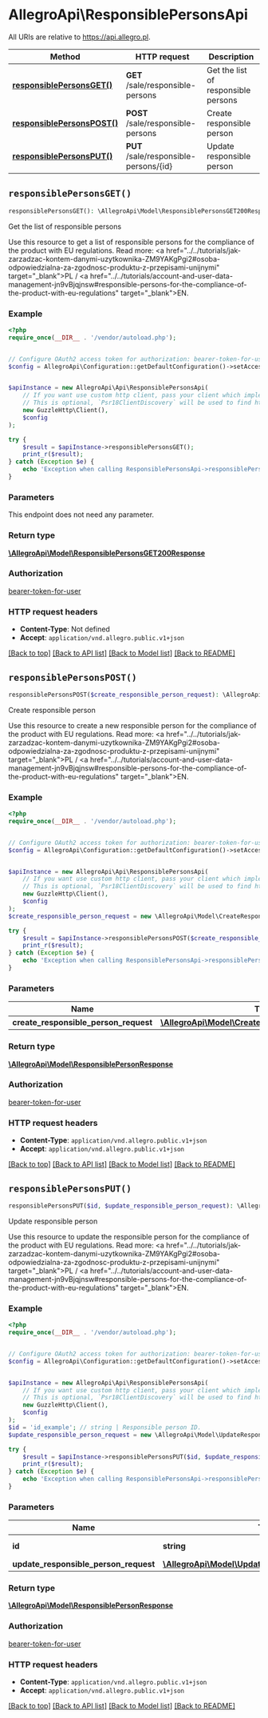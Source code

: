# AllegroApi\ResponsiblePersonsApi

All URIs are relative to https://api.allegro.pl.

Method | HTTP request | Description
------------- | ------------- | -------------
[**responsiblePersonsGET()**](ResponsiblePersonsApi.md#responsiblePersonsGET) | **GET** /sale/responsible-persons | Get the list of responsible persons
[**responsiblePersonsPOST()**](ResponsiblePersonsApi.md#responsiblePersonsPOST) | **POST** /sale/responsible-persons | Create responsible person
[**responsiblePersonsPUT()**](ResponsiblePersonsApi.md#responsiblePersonsPUT) | **PUT** /sale/responsible-persons/{id} | Update responsible person


## `responsiblePersonsGET()`

```php
responsiblePersonsGET(): \AllegroApi\Model\ResponsiblePersonsGET200Response
```

Get the list of responsible persons

Use this resource to get a list of responsible persons for the compliance of the product with EU regulations. Read more: <a href=\"../../tutorials/jak-zarzadzac-kontem-danymi-uzytkownika-ZM9YAKgPgi2#osoba-odpowiedzialna-za-zgodnosc-produktu-z-przepisami-unijnymi\" target=\"_blank\">PL</a> / <a href=\"../../tutorials/account-and-user-data-management-jn9vBjqjnsw#responsible-persons-for-the-compliance-of-the-product-with-eu-regulations\" target=\"_blank\">EN</a>.

### Example

```php
<?php
require_once(__DIR__ . '/vendor/autoload.php');


// Configure OAuth2 access token for authorization: bearer-token-for-user
$config = AllegroApi\Configuration::getDefaultConfiguration()->setAccessToken('YOUR_ACCESS_TOKEN');


$apiInstance = new AllegroApi\Api\ResponsiblePersonsApi(
    // If you want use custom http client, pass your client which implements `Psr\Http\Client\ClientInterface`.
    // This is optional, `Psr18ClientDiscovery` will be used to find http client. For instance `GuzzleHttp\Client` implements that interface
    new GuzzleHttp\Client(),
    $config
);

try {
    $result = $apiInstance->responsiblePersonsGET();
    print_r($result);
} catch (Exception $e) {
    echo 'Exception when calling ResponsiblePersonsApi->responsiblePersonsGET: ', $e->getMessage(), PHP_EOL;
}
```

### Parameters

This endpoint does not need any parameter.

### Return type

[**\AllegroApi\Model\ResponsiblePersonsGET200Response**](../Model/ResponsiblePersonsGET200Response.md)

### Authorization

[bearer-token-for-user](../../README.md#bearer-token-for-user)

### HTTP request headers

- **Content-Type**: Not defined
- **Accept**: `application/vnd.allegro.public.v1+json`

[[Back to top]](#) [[Back to API list]](../../README.md#endpoints)
[[Back to Model list]](../../README.md#models)
[[Back to README]](../../README.md)

## `responsiblePersonsPOST()`

```php
responsiblePersonsPOST($create_responsible_person_request): \AllegroApi\Model\ResponsiblePersonResponse
```

Create responsible person

Use this resource to create a new responsible person for the compliance of the product with EU regulations. Read more: <a href=\"../../tutorials/jak-zarzadzac-kontem-danymi-uzytkownika-ZM9YAKgPgi2#osoba-odpowiedzialna-za-zgodnosc-produktu-z-przepisami-unijnymi\" target=\"_blank\">PL</a> / <a href=\"../../tutorials/account-and-user-data-management-jn9vBjqjnsw#responsible-persons-for-the-compliance-of-the-product-with-eu-regulations\" target=\"_blank\">EN</a>.

### Example

```php
<?php
require_once(__DIR__ . '/vendor/autoload.php');


// Configure OAuth2 access token for authorization: bearer-token-for-user
$config = AllegroApi\Configuration::getDefaultConfiguration()->setAccessToken('YOUR_ACCESS_TOKEN');


$apiInstance = new AllegroApi\Api\ResponsiblePersonsApi(
    // If you want use custom http client, pass your client which implements `Psr\Http\Client\ClientInterface`.
    // This is optional, `Psr18ClientDiscovery` will be used to find http client. For instance `GuzzleHttp\Client` implements that interface
    new GuzzleHttp\Client(),
    $config
);
$create_responsible_person_request = new \AllegroApi\Model\CreateResponsiblePersonRequest(); // \AllegroApi\Model\CreateResponsiblePersonRequest

try {
    $result = $apiInstance->responsiblePersonsPOST($create_responsible_person_request);
    print_r($result);
} catch (Exception $e) {
    echo 'Exception when calling ResponsiblePersonsApi->responsiblePersonsPOST: ', $e->getMessage(), PHP_EOL;
}
```

### Parameters

Name | Type | Description  | Notes
------------- | ------------- | ------------- | -------------
 **create_responsible_person_request** | [**\AllegroApi\Model\CreateResponsiblePersonRequest**](../Model/CreateResponsiblePersonRequest.md)|  |

### Return type

[**\AllegroApi\Model\ResponsiblePersonResponse**](../Model/ResponsiblePersonResponse.md)

### Authorization

[bearer-token-for-user](../../README.md#bearer-token-for-user)

### HTTP request headers

- **Content-Type**: `application/vnd.allegro.public.v1+json`
- **Accept**: `application/vnd.allegro.public.v1+json`

[[Back to top]](#) [[Back to API list]](../../README.md#endpoints)
[[Back to Model list]](../../README.md#models)
[[Back to README]](../../README.md)

## `responsiblePersonsPUT()`

```php
responsiblePersonsPUT($id, $update_responsible_person_request): \AllegroApi\Model\ResponsiblePersonResponse
```

Update responsible person

Use this resource to update the responsible person for the compliance of the product with EU regulations. Read more: <a href=\"../../tutorials/jak-zarzadzac-kontem-danymi-uzytkownika-ZM9YAKgPgi2#osoba-odpowiedzialna-za-zgodnosc-produktu-z-przepisami-unijnymi\" target=\"_blank\">PL</a> / <a href=\"../../tutorials/account-and-user-data-management-jn9vBjqjnsw#responsible-persons-for-the-compliance-of-the-product-with-eu-regulations\" target=\"_blank\">EN</a>.

### Example

```php
<?php
require_once(__DIR__ . '/vendor/autoload.php');


// Configure OAuth2 access token for authorization: bearer-token-for-user
$config = AllegroApi\Configuration::getDefaultConfiguration()->setAccessToken('YOUR_ACCESS_TOKEN');


$apiInstance = new AllegroApi\Api\ResponsiblePersonsApi(
    // If you want use custom http client, pass your client which implements `Psr\Http\Client\ClientInterface`.
    // This is optional, `Psr18ClientDiscovery` will be used to find http client. For instance `GuzzleHttp\Client` implements that interface
    new GuzzleHttp\Client(),
    $config
);
$id = 'id_example'; // string | Responsible person ID.
$update_responsible_person_request = new \AllegroApi\Model\UpdateResponsiblePersonRequest(); // \AllegroApi\Model\UpdateResponsiblePersonRequest

try {
    $result = $apiInstance->responsiblePersonsPUT($id, $update_responsible_person_request);
    print_r($result);
} catch (Exception $e) {
    echo 'Exception when calling ResponsiblePersonsApi->responsiblePersonsPUT: ', $e->getMessage(), PHP_EOL;
}
```

### Parameters

Name | Type | Description  | Notes
------------- | ------------- | ------------- | -------------
 **id** | **string**| Responsible person ID. |
 **update_responsible_person_request** | [**\AllegroApi\Model\UpdateResponsiblePersonRequest**](../Model/UpdateResponsiblePersonRequest.md)|  |

### Return type

[**\AllegroApi\Model\ResponsiblePersonResponse**](../Model/ResponsiblePersonResponse.md)

### Authorization

[bearer-token-for-user](../../README.md#bearer-token-for-user)

### HTTP request headers

- **Content-Type**: `application/vnd.allegro.public.v1+json`
- **Accept**: `application/vnd.allegro.public.v1+json`

[[Back to top]](#) [[Back to API list]](../../README.md#endpoints)
[[Back to Model list]](../../README.md#models)
[[Back to README]](../../README.md)

